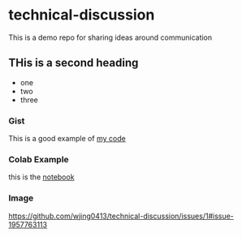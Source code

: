 # technical-discussion
This is a demo repo for sharing ideas around communication 


## THis is a second heading

* one
* two
* three 

### Gist

This is a good example of [my code](https://gist.github.com/wjing0413/f659a3c6b5310f81f790a606bfb37a17)

### Colab Example

this is the [notebook](https://github.com/wjing0413/technical-discussion/blob/main/technical_docs.ipynb)


### Image
https://github.com/wjing0413/technical-discussion/issues/1#issue-1957763113
